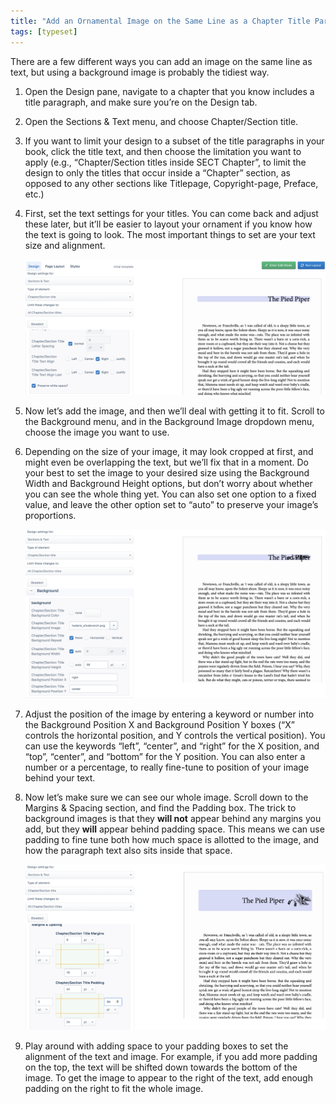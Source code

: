 ```yaml
---
title: "Add an Ornamental Image on the Same Line as a Chapter Title Paragraph"
tags: [typeset]
---
```

 
<html><body><section data-type="chapter" class="hsecchapter" data-hederis-type="hsecchapter" id="chapter-ornament-inline" data-pi-attrs="id: chapter-ornament-inline; data-tags: typeset;" role="doc-chapter" data-tags="typeset" data-author-name=" " data-book-title=" " title="Add an Ornamental Image on the Same Line as a Chapter Title Paragraph"><p class="hblkp" data-hederis-type="hblkp" id="pHLKWQDFd">There are a few different ways you can add an image on the same line as text, but using a background image is probably the tidiest way.</p><ol class="hwprnumlist" data-hederis-type="hwprnumlist" id="psfIYMTJC"><li class="hblkoli" data-hederis-type="hblkoli" id="lixM4LoKHR"><p class="hblkoli" data-hederis-type="hblklip" id="pWNFQpu4h">Open the Design pane, navigate to a chapter that you know includes a title paragraph, and make sure you&#8217;re on the Design tab.</p></li><li class="hblkoli" data-hederis-type="hblkoli" id="lijA8yEHlt"><p class="hblkoli" data-hederis-type="hblklip" id="pMgQp574I">Open the Sections &amp; Text menu, and choose Chapter/Section title.</p></li><li class="hblkoli" data-hederis-type="hblkoli" id="livMSW9Wi2"><p class="hblkoli" data-hederis-type="hblklip" id="pvNqTRNcb">If you want to limit your design to a subset of the title paragraphs in your book, click the title text, and then choose the limitation you want to apply (e.g., &#8220;Chapter/Section titles inside SECT Chapter&#8221;, to limit the design to only the titles that occur inside a &#8220;Chapter&#8221; section, as opposed to any other sections like Titlepage, Copyright-page, Preface, etc.)</p></li><li class="hblkoli" data-hederis-type="hblkoli" id="litKq3TAzu"><p class="hblkoli" data-hederis-type="hblklip" id="pCvA1SjVs">First, set the text settings for your titles. You can come back and adjust these later, but it&#8217;ll be easier to layout your ornament if you know how the text is going to look. The most important things to set are your text size and alignment.</p><img data-hederis-type="hblkimg" class="hblkimg" id="pAMpFjlUt" src="/images/chapter_ornament_basics.png" data-img-src="/images/chapter_ornament_basics.png"/></li><li class="hblkoli" data-hederis-type="hblkoli" id="licUbbcufb"><p class="hblkoli" data-hederis-type="hblklip" id="p8yAd0hVj">Now let&#8217;s add the image, and then we&#8217;ll deal with getting it to fit. Scroll to the Background menu, and in the Background Image dropdown menu, choose the image you want to use.</p></li><li class="hblkoli" data-hederis-type="hblkoli" id="liSkoXB2ci"><p class="hblkoli" data-hederis-type="hblklip" id="pLg49VOvl">Depending on the size of your image, it may look cropped at first, and might even be overlapping the text, but we&#8217;ll fix that in a moment. Do your best to set the image to your desired size using the Background Width and Background Height options, but don&#8217;t worry about whether you can see the whole thing yet. You can also set one option to a fixed value, and leave the other option set to &#8220;auto&#8221; to preserve your image&#8217;s proportions.</p><img data-hederis-type="hblkimg" class="hblkimg" id="p58eG58eL" src="/images/chapter_ornament_0.png" data-img-src="/images/chapter_ornament_0.png"/></li><li class="hblkoli" data-hederis-type="hblkoli" id="li9WPcPY5C"><p class="hblkoli" data-hederis-type="hblklip" id="p8Fzz30Tl">Adjust the position of the image by entering a keyword or number into the Background Position X and Background Position Y boxes (&#8220;X&#8221; controls the horizontal position, and Y controls the vertical position). You can use the keywords &#8220;left&#8221;, &#8220;center&#8221;, and &#8220;right&#8221; for the X position, and &#8220;top&#8221;, &#8220;center&#8221;, and &#8220;bottom&#8221; for the Y position. You can also enter a number or a percentage, to really fine-tune to position of your image behind your text.</p></li><li class="hblkoli" data-hederis-type="hblkoli" id="lih5THa3z5"><p class="hblkoli" data-hederis-type="hblklip" id="pf17IBhYq">Now let&#8217;s make sure we can see our whole image. Scroll down to the Margins &amp; Spacing section, and find the Padding box. The trick to background images is that they <strong data-hederis-type="hspanstrong" id="pdGRgUSen">will not</strong> appear behind any margins you add, but they <strong class="hspanstrong" data-hederis-type="hspanstrong" id="p1lsjE07O">will</strong> appear behind padding space. This means we can use padding to fine tune both how much space is allotted to the image, and how the paragraph text also sits inside that space.</p><img data-hederis-type="hblkimg" class="hblkimg" id="prPIl2PKC" src="/images/chapter_ornament_done.png" data-img-src="/images/chapter_ornament_done.png"/></li><li class="hblkoli" data-hederis-type="hblkoli" id="liOUHgLGmg"><p class="hblkoli" data-hederis-type="hblklip" id="p8N7fsH03">Play around with adding space to your padding boxes to set the alignment of the text and image. For example, if you add more padding on the top, the text will be shifted down towards the bottom of the image. To get the image to appear to the right of the text, add enough padding on the right to fit the whole image.</p></li></ol></section></body></html>
